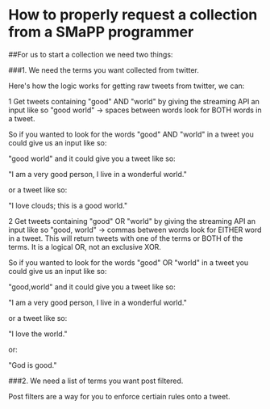 How to properly request a collection from a SMaPP programmer
===========================================================

##For us to start a collection we need two things:

###1. We need the terms you want collected from twitter.

Here's how the logic works for getting raw tweets from twitter, we can:

1 Get tweets containing "good" AND "world" by giving the streaming API an input like so "good world" -> spaces between words look for BOTH words in a tweet.

So if you wanted to look for the words "good" AND "world" in a tweet you could give us an input like so:

"good world" and it could give you a tweet like so:

"I am a very good person, I live in a wonderful world."

or a tweet like so:

"I love clouds; this is a good world." 

2 Get tweets containing "good" OR "world" by giving the streaming API an input like so "good, world" -> commas between words look for EITHER word in a tweet. This will return tweets with one of the terms or BOTH of the terms. It is a logical OR, not an exclusive XOR. 

So if you wanted to look for the words "good" OR "world" in a tweet you could give us an input like so:

"good,world" and it could give you a tweet like so:

"I am a very good person, I live in a wonderful world."

or a tweet like so:

"I love the world." 

or:

 "God is good." 


###2. We need a list of terms you want post filtered. 

Post filters are a way for you to enforce certiain rules onto a tweet.



